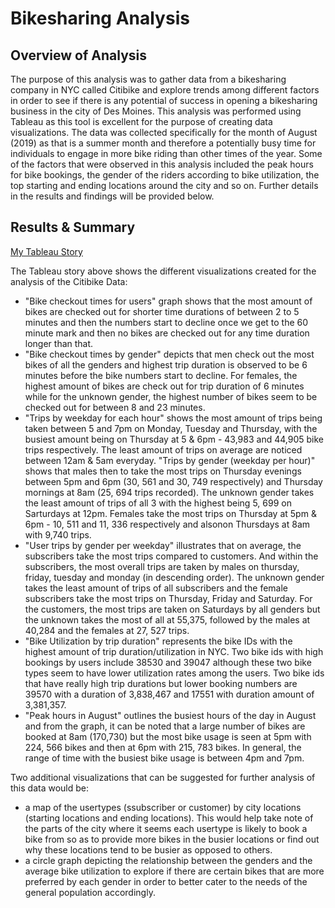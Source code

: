 # Bikesharing Analysis

## Overview of Analysis
The purpose of this analysis was to gather data from a bikesharing company in NYC called Citibike and explore trends among different factors in order to see if there is any potential of success in opening a bikesharing business in the city of Des Moines. This analysis was performed using Tableau as this tool is excellent for the purpose of creating data visualizations. The data was collected specifically for the month of August (2019) as that is a summer month and therefore a potentially busy time for individuals to engage in more bike riding than other times of the year. Some of the factors that were observed in this analysis included the peak hours for bike bookings, the gender of the riders according to bike utilization, the top starting and ending locations around the city and so on. Further details in the results and findings will be provided below.


## Results & Summary
[My Tableau Story](https://public.tableau.com/app/profile/sandra.nwokolo/viz/Module15Challenge_16704322444120/NYCBikesharingData?publish=yes)

The Tableau story above shows the different visualizations created for the analysis of the Citibike Data:
- "Bike checkout times for users" graph shows that the most amount of bikes are checked out for shorter time durations of between 2 to 5 minutes and then the numbers start to decline once we get to the 60 minute mark and then no bikes are checked out for any time duration longer than that.
- "Bike checkout times by gender" depicts that men check out the most bikes of all the genders and highest trip duration is observed to be 6 minutes before the bike numbers start to decline. For females, the highest amount of bikes are check out for trip duration of 6 minutes while for the unknown gender, the highest number of bikes seem to be checked out for between 8 and 23 minutes.
- "Trips by weekday for each hour" shows the most amount of trips being taken between 5 and 7pm on Monday, Tuesday and Thursday, with the busiest amount being on Thursday at 5 & 6pm - 43,983 and 44,905 bike trips respectively. The least amount of trips on average are noticed between 12am & 5am everyday.
"Trips by gender (weekday per hour)" shows that males then to take the most trips on Thursday evenings between 5pm and 6pm (30, 561 and 30, 749 respectively) and Thursday mornings at 8am (25, 694 trips recorded). The unknown gender takes the least amount of trips of all 3 with the highest being 5, 699 on Sarturdays at 12pm. Females take the most trips on Thursday at 5pm & 6pm - 10, 511 and 11, 336 respectively and alsonon Thursdays at 8am with 9,740 trips.
- "User trips by gender per weekday" illustrates that on average, the subscribers take the most trips compared to customers. And within the subscribers, the most overall trips are taken by males on thursday, friday, tuesday and monday (in descending order). The unknown gender takes the least amount of trips of all subscribers and the female subscribers take the most trips on Thursday, Friday and Saturday. For the customers, the most trips are taken on Saturdays by all genders but the unknown takes the most of all at 55,375, followed by the males at 40,284 and the females at 27, 527 trips.
- "Bike Utilization by trip duration"  represents the bike IDs with the highest amount of trip duration/utilization in NYC. Two bike ids with high bookings by users include 38530 and 39047 although these two bike types seem to have lower utilization rates among the users. Two bike ids that have really high trip durations but lower booking numbers are 39570 with a duration of 3,838,467 and 17551 with duration amount of 3,381,357. 
- "Peak hours in August" outlines the busiest hours of the day in August and from the graph, it can be noted that a large number of bikes are booked at 8am (170,730) but the most bike usage is seen at 5pm with 224, 566 bikes and then at 6pm with 215, 783 bikes. In general, the range of time with the busiest bike usage is between 4pm and 7pm. 


Two additional visualizations that can be suggested for further analysis of this data would be:
- a map of the usertypes (ssubscriber or customer) by city locations (starting locations and ending locations). This would help take note of the parts of the city where it seems each usertype is likely to book a bike from so as to provide more bikes in the busier locations or find out why these locations tend to be busier as opposed to others.
- a circle graph depicting the relationship between the genders and the average bike utilization to explore if there are certain bikes that are more preferred by each gender in order to better cater to the needs of the general population accordingly.
